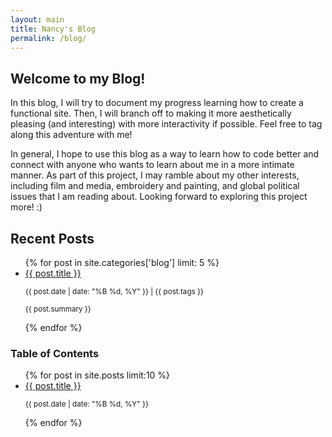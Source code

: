 ```yaml
---
layout: main
title: Nancy's Blog
permalink: /blog/
---
```


<div class="content-wrapper">
    <div class="recent-posts">
        <h2>Welcome to my Blog!</h2>
        <p>In this blog, I will try to document my progress learning how to create a functional site. Then, I will branch off to making it more aesthetically pleasing (and interesting) with more interactivity if possible. Feel free to tag along this adventure with me!</p>
        <p>In general, I hope to use this blog as a way to learn how to code better and connect with anyone who wants to learn about me in a more intimate manner. As part of this project, I may ramble about my other interests, including film and media, embroidery and painting, and global political issues that I am reading about. Looking forward to exploring this project more! :)</p>
        <h2>Recent Posts</h2>
            <ul>
                {% for post in site.categories['blog'] limit: 5 %}
                     <li>
                        <a href="{{ post.url | relative_url }}">{{ post.title }}</a>
                        <p><small>{{ post.date | date: "%B %d, %Y" }} | {{ post.tags }}</small></p>
                        <p><small>{{ post.summary }}</small></p>
                    </li>
                {% endfor %}
            </ul>
    </div>

<!-- Table of Contents (TOC) -->
<div class="sidebar">
    <h3>Table of Contents</h3>
        <ul>
            {% for post in site.posts limit:10 %}
                <li>
                    <a href="{{ post.url | relative_url }}">{{ post.title }}</a>
                    <p><small>{{ post.date | date: "%B %d, %Y" }}</small></p>
                </li>
            {% endfor %}
        </ul>
</div>
</div>